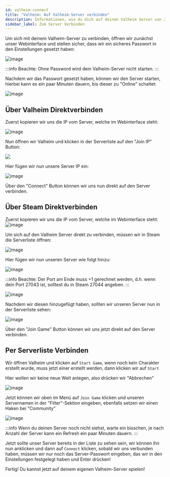 ```yaml
---
id: valheim-connect
title: "Valheim: Auf Valheim-Server verbinden"
description: Informationen, wie du dich auf deinen Valheim Server von ZAP-Hosting verbinden kannst - ZAP-Hosting.com Dokumentation
sidebar_label: Zum Server Verbinden
---
```


Um sich mit deinem Valheim-Server zu verbinden, öffnen wir zunächst unser Webinterface und stellen sicher, dass wir ein sicheres Passwort in den Einstellungen gesetzt haben:

![image](https://user-images.githubusercontent.com/26007280/189885951-e586fd69-a2b2-4711-b8b6-8e9123d145b9.png)

:::info
Beachte: Ohne Password wird dein Valheim-Server nicht starten.
:::

Nachdem wir das Passwort gesetzt haben, können wir den Server starten, hierbei kann es ein paar Minuten dauern, bis dieser zu "Online" schaltet:

![image](https://user-images.githubusercontent.com/13604413/159179762-23d41680-df0e-46e7-b484-d9f99f6e88db.png)


## Über Valheim Direktverbinden

Zuerst kopieren wir uns die IP vom Server, welche im Webinterface steht:

![image](https://user-images.githubusercontent.com/13604413/159179774-6ff4f3aa-9978-4a43-8fa2-a16731057d61.png)


Nun öffnen wir Valheim und klicken in der Serverliste auf den "Join IP" Button:

![](https://screensaver01.zap-hosting.com/index.php/s/aTQSTs3qDjNNXfo/preview)


Hier fügen wir nun unsere Server IP ein:

![image](https://user-images.githubusercontent.com/13604413/159179777-35c7201d-c5da-4a59-a752-4090f470b701.png)


Über den "Connect" Button können wir uns nun direkt auf den Server verbinden.


## Über Steam Direktverbinden

Zuerst kopieren wir uns die IP vom Server, welche im Webinterface steht:
![image](https://user-images.githubusercontent.com/13604413/159179803-d22fb02c-22a5-4a03-9f43-2b415773742d.png)

Um sich auf den Valheim Server direkt zu verbinden, müssen wir in Steam die Serverliste öffnen:

![image](https://user-images.githubusercontent.com/13604413/159179809-2fdfa72b-2940-4081-9284-1a5ed7f0a085.png)

Hier fügen wir nun unseren Server wie folgt hinzu:

![image](https://user-images.githubusercontent.com/13604413/159179811-47456cd9-674e-4017-bc95-219c83349950.png)

:::info
Beachte: Der Port am Ende muss +1 gerechnet werden, d.h. wenn dein Port 27043 ist, solltest du in Steam 27044 angeben.
:::

![image](https://user-images.githubusercontent.com/26007280/189886006-00a316d6-f128-411b-93c3-6171695815ef.png)

Nachdem wir diesen hinzugefügt haben, sollten wir unseren Server nun in der Serverliste sehen:

![image](https://user-images.githubusercontent.com/26007280/189886044-98629caf-239a-441b-ae8f-dee53699b6a5.png)

Über den "Join Game" Button können wir uns jetzt direkt auf den Server verbinden.


## Per Serverliste Verbinden
Wir öffnen Valheim und klicken auf `Start Game`, wenn noch kein Charakter erstellt wurde, muss jetzt einer erstellt werden, dann klicken wir auf `Start`

Hier wollen wir keine neue Welt anlegen, also drücken wir "Abbrechen"

![image](https://user-images.githubusercontent.com/26007280/189886064-b1a2b2d8-087e-440a-91a3-901150df4cd2.png)

Jetzt können wir oben im Menü auf `Join Game` klicken und unseren Servernamen in der "Filter"-Sektion eingeben, ebenfalls setzen wir einen Haken bei "Community"

![image](https://user-images.githubusercontent.com/13604413/159179817-c7c921fb-5d4b-4b34-9ef4-4c93288937fb.png)

:::info
Wenn du deinen Server noch nicht siehst, warte ein bisschen, je nach Anzahl der Server kann ein Refresh ein paar Minuten dauern.
:::

Jetzt sollte unser Server bereits in der Liste zu sehen sein, wir können ihn nun anklicken und dann auf `Connect` klicken, sobald wir uns verbunden haben, müssen wir nur noch das Server-Passwort eingeben, das wir in den Einstellungen festgelegt haben und Enter drücken!

Fertig! Du kannst jetzt auf deinem eigenen Valheim-Server spielen!
